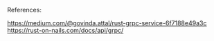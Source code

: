 References:

https://medium.com/@govinda.attal/rust-grpc-service-6f7188e49a3c
https://rust-on-nails.com/docs/api/grpc/
